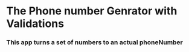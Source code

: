 # The Phone number Genrator with Validations
### This app turns a set of numbers to an actual phoneNumber